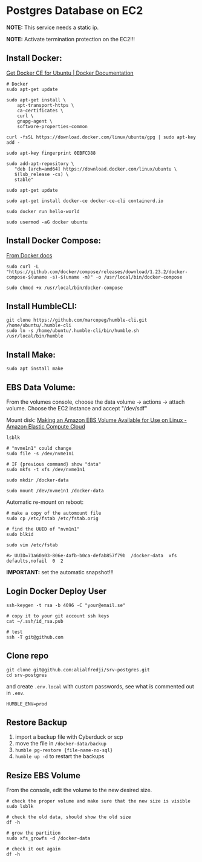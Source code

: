 # Postgres Database on EC2

**NOTE:** This service needs a static ip.

**NOTE:** Activate termination protection on the EC2!!!

## Install Docker:
[Get Docker CE for Ubuntu | Docker Documentation](https://docs.docker.com/install/linux/docker-ce/ubuntu/)


```
# Docker
sudo apt-get update

sudo apt-get install \
    apt-transport-https \
    ca-certificates \
    curl \
    gnupg-agent \
    software-properties-common

curl -fsSL https://download.docker.com/linux/ubuntu/gpg | sudo apt-key add -

sudo apt-key fingerprint 0EBFCD88

sudo add-apt-repository \
   "deb [arch=amd64] https://download.docker.com/linux/ubuntu \
   $(lsb_release -cs) \
   stable"
   
sudo apt-get update

sudo apt-get install docker-ce docker-ce-cli containerd.io

sudo docker run hello-world

sudo usermod -aG docker ubuntu
```


## Install Docker Compose:
[From Docker docs](https://docs.docker.com/compose/install/)

```
sudo curl -L "https://github.com/docker/compose/releases/download/1.23.2/docker-compose-$(uname -s)-$(uname -m)" -o /usr/local/bin/docker-compose

sudo chmod +x /usr/local/bin/docker-compose
```


## Install HumbleCLI:

```
git clone https://github.com/marcopeg/humble-cli.git /home/ubuntu/.humble-cli
sudo ln -s /home/ubuntu/.humble-cli/bin/humble.sh /usr/local/bin/humble
```

## Install Make:

```
sudo apt install make
```


## EBS Data Volume:

From the volumes console, choose the data volume -> actions -> attach volume.
Choose the EC2 instance and accept "/dev/sdf"

Mount disk:
[Making an Amazon EBS Volume Available for Use on Linux - Amazon Elastic Compute Cloud](https://docs.aws.amazon.com/AWSEC2/latest/UserGuide/ebs-using-volumes.html)

```
lsblk

# "nvme1n1" could change
sudo file -s /dev/nvme1n1

# IF {previous command} show "data"
sudo mkfs -t xfs /dev/nvme1n1

sudo mkdir /docker-data

sudo mount /dev/nvme1n1 /docker-data
```

Automatic re-mount on reboot:

```
# make a copy of the automount file
sudo cp /etc/fstab /etc/fstab.orig

# find the UUID of "nvm1n1"
sudo blkid

sudo vim /etc/fstab

#> UUID=71a60a03-806e-4afb-b0ca-defab857f79b  /docker-data  xfs  defaults,nofail  0  2
```

**IMPORTANT:** set the automatic snapshot!!!


## Login Docker Deploy User

```
ssh-keygen -t rsa -b 4096 -C "your@email.se"

# copy it to your git account ssh keys
cat ~/.ssh/id_rsa.pub

# test
ssh -T git@github.com
```


## Clone repo

```
git clone git@github.com:alialfredji/srv-postgres.git
cd srv-postgres
```

and create `.env.local` with custom passwords, see what is commented out in `.env`.

    HUMBLE_ENV=prod


## Restore Backup

1. import a backup file with Cyberduck or scp
2. move the file in `/docker-data/backup`
3. `humble pg-restore {file-name-no-sql}`
4. `humble up -d` to restart the backups


## Resize EBS Volume

From the console, edit the volume to the new desired size.

```
# check the proper volume and make sure that the new size is visible
sudo lsblk

# check the old data, should show the old size
df -h

# grow the partition
sudo xfs_growfs -d /docker-data

# check it out again
df -h
```


